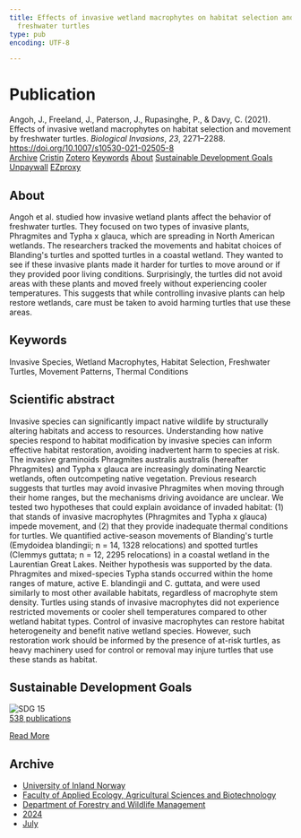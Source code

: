 ```yaml
---
title: Effects of invasive wetland macrophytes on habitat selection and movement by
  freshwater turtles
type: pub
encoding: UTF-8

---
```

<h1>Publication</h1>
<article id="csl-bib-container-3I95N6AS" class="csl-bib-container">
  <div class="csl-bib-body"> <div class="csl-entry">Angoh, J., Freeland, J., Paterson, J., Rupasinghe, P., &#38; Davy, C. (2021). Effects of invasive wetland macrophytes on habitat selection and movement by freshwater turtles. <i>Biological Invasions</i>, <i>23</i>, 2271–2288. <a href="https://doi.org/10.1007/s10530-021-02505-8">https://doi.org/10.1007/s10530-021-02505-8</a></div> </div>
  <div class="csl-bib-buttons">
    <a href="#taxonomy-article-3I95N6AS" alt="archive" class="csl-bib-button">Archive</a>
    <a href="https://app.cristin.no/results/show.jsf?id=2280725" alt="Cristin" class="csl-bib-button">Cristin</a>
    <a href="http://zotero.org/groups/5881554/items/3I95N6AS" alt="Zotero" class="csl-bib-button">Zotero</a>
    <a href="#keywords-article-3I95N6AS" alt="keywords" class="csl-bib-button">Keywords</a>
    <a href="#about-article-3I95N6AS" alt="about_pub" class="csl-bib-button">About</a>
    <a href="#sdg-article-3I95N6AS" alt="sdg" class="csl-bib-button">Sustainable Development Goals</a>
    <a href="https://link.springer.com/content/pdf/10.1007/s10530-021-02505-8.pdf" alt="Unpaywall" class="csl-bib-button">Unpaywall</a>
    <a href="https://link.springer.com/content/pdf/10.1007/s10530-021-02505-8.pdf" alt="EZproxy" class="csl-bib-button">EZproxy</a>
  </div>
  <div id="csl-bib-meta-container-3I95N6AS"></div>
</article>
<div id="csl-bib-meta-3I95N6AS" class="csl-bib-meta">
  <article id="about-article-3I95N6AS" class="about_pub-article">
    <h1>About</h1>
    Angoh et al. studied how invasive wetland plants affect the behavior of freshwater turtles. They focused on two types of invasive plants, Phragmites and Typha x glauca, which are spreading in North American wetlands. The researchers tracked the movements and habitat choices of Blanding's turtles and spotted turtles in a coastal wetland. They wanted to see if these invasive plants made it harder for turtles to move around or if they provided poor living conditions. Surprisingly, the turtles did not avoid areas with these plants and moved freely without experiencing cooler temperatures. This suggests that while controlling invasive plants can help restore wetlands, care must be taken to avoid harming turtles that use these areas.
  </article>
  <article id="keywords-article-3I95N6AS" class="keywords-article">
    <h1>Keywords</h1>
    Invasive Species, Wetland Macrophytes, Habitat Selection, Freshwater Turtles, Movement Patterns, Thermal Conditions
  </article>
  <article id="abstract-article-3I95N6AS" class="abstract-article">
    <h1>Scientific abstract</h1>
    Invasive species can significantly impact native wildlife by structurally altering habitats and access to resources. Understanding how native species respond to habitat modification by invasive species can inform effective habitat restoration, avoiding inadvertent harm to species at risk. The invasive graminoids Phragmites australis australis (hereafter Phragmites) and Typha x glauca are increasingly dominating Nearctic wetlands, often outcompeting native vegetation. Previous research suggests that turtles may avoid invasive Phragmites when moving through their home ranges, but the mechanisms driving avoidance are unclear. We tested two hypotheses that could explain avoidance of invaded habitat: (1) that stands of invasive macrophytes (Phragmites and Typha x glauca) impede movement, and (2) that they provide inadequate thermal conditions for turtles. We quantified active-season movements of Blanding's turtle (Emydoidea blandingii; n = 14, 1328 relocations) and spotted turtles (Clemmys guttata; n = 12, 2295 relocations) in a coastal wetland in the Laurentian Great Lakes. Neither hypothesis was supported by the data. Phragmites and mixed-species Typha stands occurred within the home ranges of mature, active E. blandingii and C. guttata, and were used similarly to most other available habitats, regardless of macrophyte stem density. Turtles using stands of invasive macrophytes did not experience restricted movements or cooler shell temperatures compared to other wetland habitat types. Control of invasive macrophytes can restore habitat heterogeneity and benefit native wetland species. However, such restoration work should be informed by the presence of at-risk turtles, as heavy machinery used for control or removal may injure turtles that use these stands as habitat.
  </article>
  <article id="sdg-article-3I95N6AS" class="sdg-article">
    <h1>Sustainable Development Goals</h1>
    <div class="sdg-container"><div id="sdg15" class="sdg">
        <img src="{{< params subfolder >}}images/sdg/sdg15_en.png" class="image" alt="SDG 15">
        <div class="sdg-overlay">
          <a href="{{< params subfolder >}}en/archive/?sdg=15#archive" class="sdg-publication-count"><span>538</span> publications</a>
          <p><a href="https://sdgs.un.org/goals/goal15" class="sdg-read-more">Read More</a></p>
        </div>
      </div></div>
  </article>
  <article id="taxonomy-article-3I95N6AS" class="taxonomy-article">
    <h1>Archive</h1>
    <ul>
      <li><a href="{{< params subfolder >}}en/archive/?key=3DCRN523">University of Inland Norway</a></li>
      <li><a href="{{< params subfolder >}}en/archive/?key=T77LXH6D">Faculty of Applied Ecology, Agricultural Sciences and Biotechnology</a></li>
      <li><a href="{{< params subfolder >}}en/archive/?key=7TRARPE3">Department of Forestry and Wildlife Management</a></li>
      <li><a href="{{< params subfolder >}}en/archive/?key=A4XX8HDP">2024</a></li>
      <li><a href="{{< params subfolder >}}en/archive/?key=XQSCGFIL">July</a></li>
    </ul>
  </article>
</div>
